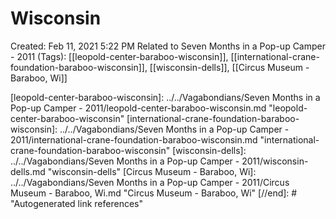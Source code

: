 # Wisconsin

Created: Feb 11, 2021 5:22 PM
Related to Seven Months in a Pop-up Camper - 2011 (Tags): [[leopold-center-baraboo-wisconsin]], [[international-crane-foundation-baraboo-wisconsin]], [[wisconsin-dells]], [[Circus Museum - Baraboo, Wi]]

[//begin]: # "Autogenerated link references for markdown compatibility"
[leopold-center-baraboo-wisconsin]: ../../Vagabondians/Seven Months in a Pop-up Camper - 2011/leopold-center-baraboo-wisconsin.md "leopold-center-baraboo-wisconsin"
[international-crane-foundation-baraboo-wisconsin]: ../../Vagabondians/Seven Months in a Pop-up Camper - 2011/international-crane-foundation-baraboo-wisconsin.md "international-crane-foundation-baraboo-wisconsin"
[wisconsin-dells]: ../../Vagabondians/Seven Months in a Pop-up Camper - 2011/wisconsin-dells.md "wisconsin-dells"
[Circus Museum - Baraboo, Wi]: ../../Vagabondians/Seven Months in a Pop-up Camper - 2011/Circus Museum - Baraboo, Wi.md "Circus Museum - Baraboo, Wi"
[//end]: # "Autogenerated link references"